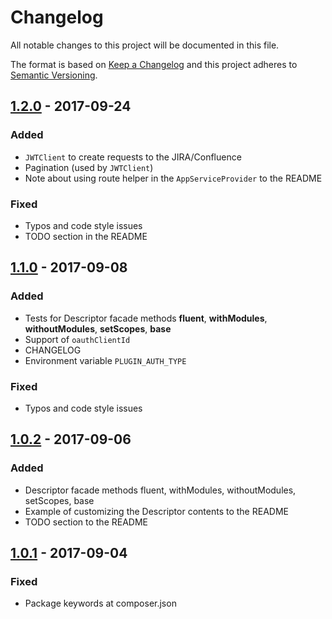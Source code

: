 # Changelog

All notable changes to this project will be documented in this file.

The format is based on [Keep a Changelog](http://keepachangelog.com/en/1.0.0/)
and this project adheres to [Semantic Versioning](http://semver.org/spec/v2.0.0.html).

## [1.2.0] - 2017-09-24

### Added
- `JWTClient` to create requests to the JIRA/Confluence
- Pagination (used by `JWTClient`)
- Note about using route helper in the `AppServiceProvider` to the README

### Fixed
- Typos and code style issues
- TODO section in the README

## [1.1.0] - 2017-09-08

### Added
- Tests for Descriptor facade methods **fluent**, **withModules**, **withoutModules**, **setScopes**, **base**
- Support of `oauthClientId`
- CHANGELOG
- Environment variable `PLUGIN_AUTH_TYPE`

### Fixed
- Typos and code style issues

## [1.0.2] - 2017-09-06

### Added
- Descriptor facade methods fluent, withModules, withoutModules, setScopes, base
- Example of customizing the Descriptor contents to the README
- TODO section to the README

## [1.0.1] - 2017-09-04

### Fixed
- Package keywords at composer.json

[Unreleased]: https://github.com/brezzhnev/atlassian-connect-core/compare/v1.2.0...HEAD
[1.2.0]: https://github.com/brezzhnev/atlassian-connect-core/compare/v1.1.0...v1.2.0
[1.1.0]: https://github.com/brezzhnev/atlassian-connect-core/compare/v1.0.2...v1.1.0
[1.0.2]: https://github.com/brezzhnev/atlassian-connect-core/compare/v1.0.1...v1.0.2
[1.0.1]: https://github.com/brezzhnev/atlassian-connect-core/compare/v1.0.0...v1.0.1